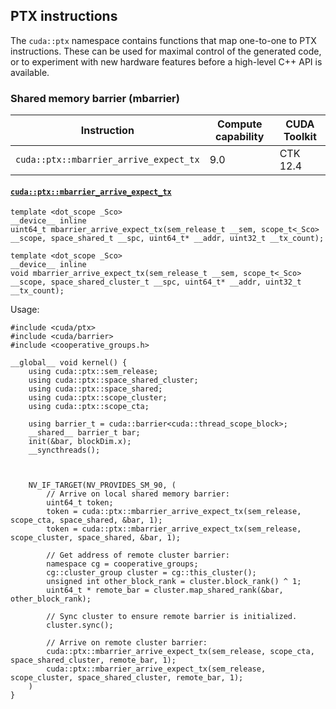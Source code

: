 ## PTX instructions

The `cuda::ptx` namespace contains functions that map one-to-one to PTX
instructions. These can be used for maximal control of the generated code, or to
experiment with new hardware features before a high-level C++ API is available.

### Shared memory barrier (mbarrier)

| Instruction | Compute capability | CUDA Toolkit |
|----------------------------------------|--------------------|--------------|
| `cuda::ptx::mbarrier_arrive_expect_tx` | 9.0                | CTK 12.4     |


#### [`cuda::ptx::mbarrier_arrive_expect_tx`](https://docs.nvidia.com/cuda/parallel-thread-execution/index.html#parallel-synchronization-and-communication-instructions-mbarrier-arrive)

```cuda
template <dot_scope _Sco>
__device__ inline
uint64_t mbarrier_arrive_expect_tx(sem_release_t __sem, scope_t<_Sco> __scope, space_shared_t __spc, uint64_t* __addr, uint32_t __tx_count);

template <dot_scope _Sco>
__device__ inline
void mbarrier_arrive_expect_tx(sem_release_t __sem, scope_t<_Sco> __scope, space_shared_cluster_t __spc, uint64_t* __addr, uint32_t __tx_count);
```

Usage:

```cuda
#include <cuda/ptx>
#include <cuda/barrier>
#include <cooperative_groups.h>

__global__ void kernel() {
    using cuda::ptx::sem_release;
    using cuda::ptx::space_shared_cluster;
    using cuda::ptx::space_shared;
    using cuda::ptx::scope_cluster;
    using cuda::ptx::scope_cta;

    using barrier_t = cuda::barrier<cuda::thread_scope_block>;
    __shared__ barrier_t bar;
    init(&bar, blockDim.x);
    __syncthreads();

    

    NV_IF_TARGET(NV_PROVIDES_SM_90, (
        // Arrive on local shared memory barrier:
        uint64_t token;
        token = cuda::ptx::mbarrier_arrive_expect_tx(sem_release, scope_cta, space_shared, &bar, 1);
        token = cuda::ptx::mbarrier_arrive_expect_tx(sem_release, scope_cluster, space_shared, &bar, 1);

        // Get address of remote cluster barrier:
        namespace cg = cooperative_groups;
        cg::cluster_group cluster = cg::this_cluster();
        unsigned int other_block_rank = cluster.block_rank() ^ 1;
        uint64_t * remote_bar = cluster.map_shared_rank(&bar, other_block_rank);

        // Sync cluster to ensure remote barrier is initialized.
        cluster.sync();

        // Arrive on remote cluster barrier:
        cuda::ptx::mbarrier_arrive_expect_tx(sem_release, scope_cta, space_shared_cluster, remote_bar, 1);
        cuda::ptx::mbarrier_arrive_expect_tx(sem_release, scope_cluster, space_shared_cluster, remote_bar, 1);
    )
}
```



